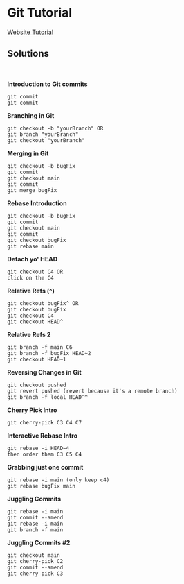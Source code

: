# Git Tutorial

[Website Tutorial](https://learngitbranching.js.org/?locale=en_US)

## Solutions

</br>

**Introduction to Git commits**

```git
git commit
git commit
```

**Branching in Git**

```
git checkout -b "yourBranch" OR
git branch "yourBranch"
git checkout "yourBranch"
```

**Merging in Git**

```
git checkout -b bugFix
git commit
git checkout main
git commit
git merge bugFix
```

**Rebase Introduction**
```
git checkout -b bugFix
git commit
git checkout main
git commit
git checkout bugFix
git rebase main
```

**Detach yo' HEAD**

```
git checkout C4 OR
click on the C4
```

**Relative Refs (^)**

```
git checkout bugFix^ OR
git checkout bugFix
git checkout C4
git checkout HEAD^
```

**Relative Refs 2**

```
git branch -f main C6
git branch -f bugFix HEAD~2
git checkout HEAD~1
```

**Reversing Changes in Git**
```
git checkout pushed
git revert pushed (revert because it's a remote branch)
git branch -f local HEAD^^
```

**Cherry Pick Intro**
```
git cherry-pick C3 C4 C7
```

**Interactive Rebase Intro**
```
git rebase -i HEAD~4
then order them C3 C5 C4
```

**Grabbing just one commit**
```
git rebase -i main (only keep c4)
git rebase bugFix main 
```

**Juggling Commits**
```
git rebase -i main
git commit --amend
git rebase -i main
git branch -f main
```

**Juggling Commits #2**

```
git checkout main
git cherry-pick C2
git commit --amend
git cherry pick C3
```




